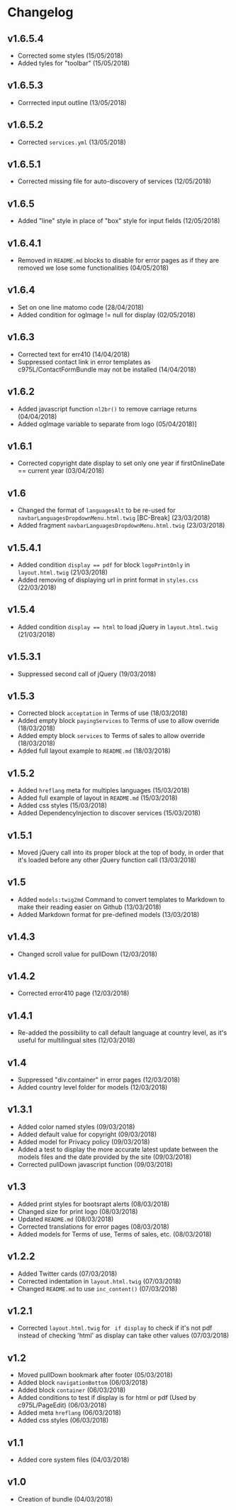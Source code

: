# Changelog

v1.6.5.4
--------
- Corrected some styles (15/05/2018)
- Added tyles for "toolbar" (15/05/2018)

v1.6.5.3
--------
- Corrrected input outline (13/05/2018)

v1.6.5.2
--------
- Corrected `services.yml` (13/05/2018)

v1.6.5.1
--------
- Corrected missing file for auto-discovery of services (12/05/2018)

v1.6.5
------
- Added "line" style in place of "box" style for input fields (12/05/2018)

v1.6.4.1
--------
- Removed in `README.md` blocks to disable for error pages as if they are removed we lose some functionalities (04/05/2018)

v1.6.4
------
- Set on one line matomo code (28/04/2018)
- Added condition for ogImage != null for display (02/05/2018)

v1.6.3
------
- Corrected text for err410 (14/04/2018)
- Suppressed contact link in error templates as c975L/ContactFormBundle may not be installed (14/04/2018)

v1.6.2
------
- Added javascript function `nl2br()` to remove carriage returns (04/04/2018)
- Added ogImage variable to separate from logo (05/04/2018)]

v1.6.1
------
- Corrected copyright date display to set only one year if firstOnlineDate == current year (03/04/2018)

v1.6
----
- Changed the format of `languagesAlt` to be re-used for `navbarLanguagesDropdownMenu.html.twig` [BC-Break] (23/03/2018)
- Added fragment `navbarLanguagesDropdownMenu.html.twig` (23/03/2018)

v1.5.4.1
--------
- Added condition `display == pdf` for block `logoPrintOnly` in `layout.html.twig` (21/03/2018)
- Added removing of displaying url in print format in `styles.css` (22/03/2018)

v1.5.4
------
- Added condition `display == html` to load jQuery in `layout.html.twig` (21/03/2018)

v1.5.3.1
--------
- Suppressed second call of jQuery (19/03/2018)

v1.5.3
------
- Corrected block `acceptation` in Terms of use (18/03/2018)
- Added empty block `payingServices` to Terms of use to allow override (18/03/2018)
- Added empty block `services` to Terms of sales to allow override (18/03/2018)
- Added full layout example to `README.md` (18/03/2018)

v1.5.2
------
- Added `hreflang` meta for multiples languages (15/03/2018)
- Added full example of layout in `README.md` (15/03/2018)
- Added css styles (15/03/2018)
- Added DependencyInjection to discover services (15/03/2018)

v1.5.1
------
- Moved jQuery call into its proper block at the top of body, in order that it's loaded before any other jQuery function call (13/03/2018)

v1.5
----
- Added `models:twig2md` Command to convert templates to Markdown to make their reading easier on Github (13/03/2018)
- Added Markdown format for pre-defined models (13/03/2018)

v1.4.3
------
- Changed scroll value for pullDown (12/03/2018)

v1.4.2
------
- Corrected error410 page (12/03/2018)

v1.4.1
------
- Re-added the possibility to call default language at country level, as it's useful for multilingual sites (12/03/2018)

v1.4
----
- Suppressed "div.container" in error pages (12/03/2018)
- Added country level folder for models (12/03/2018)

v1.3.1
------
- Added color named styles (09/03/2018)
- Added default value for copyright (09/03/2018)
- Added model for Privacy policy (09/03/2018)
- Added a test to display the more accurate latest update between the models files and the date provided by the site (09/03/2018)
- Corrected pullDown javascript function (09/03/2018)

v1.3
----
- Added print styles for bootsrapt alerts (08/03/2018)
- Changed size for print logo (08/03/2018)
- Updated `README.md` (08/03/2018)
- Corrected translations for error pages (08/03/2018)
- Added models for Terms of use, Terms of sales, etc. (08/03/2018)

v1.2.2
------
- Added Twitter cards (07/03/2018)
- Corrected indentation in `layout.html.twig` (07/03/2018)
- Changed `README.md` to use `inc_content()` (07/03/2018)

v1.2.1
------
- Corrected `layout.html.twig` for ` if display` to check if it's not pdf instead of checking 'html' as display can take other values (07/03/2018)

v1.2
----
- Moved pullDown bookmark after footer (05/03/2018)
- Added block `navigationBottom` (06/03/2018)
- Added block `container` (06/03/2018)
- Added conditions to test if display is for html or pdf (Used by c975L/PageEdit) (06/03/2018)
- Added meta `hreflang` (06/03/2018)
- Added css styles (06/03/2018)

v1.1
----
- Added core system files (04/03/2018)

v1.0
----
- Creation of bundle (04/03/2018)